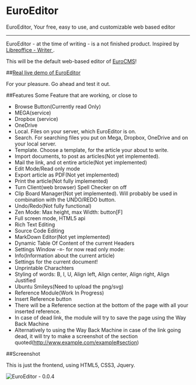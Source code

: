 EuroEditor
==========

EuroEditor, Your free, easy to use, and customizable web based editor

---

EuroEditor - at the time of writing - is a not finished product. Inspired by [Libreoffice - Writer ](https://en.wikipedia.org/wiki/LibreOffice_Writer "LibreOffice Writer - Wikipedia, the free encyclopedia").

This will be the default web-based editor of [EuroCMS](https://github.com/blade1989/EuroCMS)!

##[Real live demo of EuroEditor](http://www.eurobytes.nl/demos/EuroEditor/)

For your pleasure. Go ahead and test it out.  

##Features
 Some Feature that are working, or close to

 - Browse Button(Currently read Only)
 - MEGA(service)
 - Dropbox (service)
  - OneDrive
  - Local. Files on your server, which EuroEditor is on.
  - Search. For searching files you put on Mega, Dropbox, OneDrive and on your local server.
  - Template. Choose a template, for the article your about to write.
 - Import documents, to post as articles(Not yet implemented).
 - Mail the link, and ot entire article(Not yet implemented)
 - Edit Mode/Read only mode
 - Export article as PDF(Not yet implemented)
 - Print the article(Not fully implemented)
 - Turn Client(web browser) Spell Checker on off
 - Clip Board Manager(Not yet implemented). Will probably be used in combination with the UNDO/REDO button.
 - Undo/Redo(Not fully functional)
 - Zen Mode: Max height, max Width: button[F]
 - Full screen mode, HTML5 api
 - Rich Text Editing
 - Source Code Editing
 - MarkDown Editor(Not yet implemented)
 - Dynamic Table Of Content of the current Headers
 - Settings Window -≡- for now read only mode:
  - Info(Information about the current article)
  - Settings for the current document!
 - Unprintable Charachters
 - Styling of words: B, I, U, Align left, Align center, Align right, Align Justified
 - Ubuntu Smileys(Need to upload the png/svg)
 - Reference Module(Work In Progress)
  - Insert Reference button
  - There will be a Reference section at the bottom of the page with all your inserted reference.
  - In case of dead link, the module will try to save the page using the Way Back Machine
  - Alternatively to using the Way Back Machine in case of the link going dead, it will try to make a screenshot of the section quoted(http://www.example.com/example#section)

##Screenshot

This is just the frontend, using HTML5, CSS3, Jquery. 

![EuroEditor - 0.0.4][1]


  [1]: https://i.imgur.com/MTvnCMQ.png
